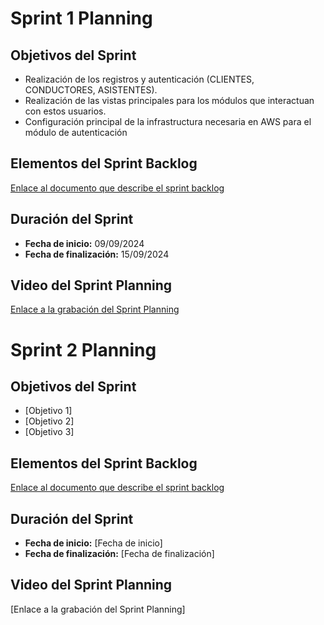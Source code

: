 # Sprint 1 Planning

## Objetivos del Sprint
- Realización de los registros y autenticación (CLIENTES, CONDUCTORES, ASISTENTES).
- Realización de las vistas principales para los módulos que interactuan con estos usuarios.
- Configuración principal de la infrastructura necesaria en AWS para el módulo de autenticación

## Elementos del Sprint Backlog
[Enlace al documento que describe el sprint backlog](./sprint1_planning.html)

## Duración del Sprint
- **Fecha de inicio:** 09/09/2024
- **Fecha de finalización:** 15/09/2024

## Video del Sprint Planning
[Enlace a la grabación del Sprint Planning](https://drive.google.com/file/d/1fT8_FazN_WKY6cBmK57JNvjaYEGoppM-/view?usp=sharing)


# Sprint 2 Planning

## Objetivos del Sprint
- [Objetivo 1]
- [Objetivo 2]
- [Objetivo 3]

## Elementos del Sprint Backlog
[Enlace al documento que describe el sprint backlog](./sprint2_planning.html)

## Duración del Sprint
- **Fecha de inicio:** [Fecha de inicio]
- **Fecha de finalización:** [Fecha de finalización]

## Video del Sprint Planning
[Enlace a la grabación del Sprint Planning]